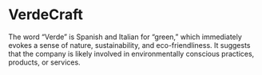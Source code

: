 # VerdeCraft
The word “Verde” is Spanish and Italian for “green,” which immediately evokes a sense of nature, sustainability, and eco-friendliness. It suggests that the company is likely involved in environmentally conscious practices, products, or services.
